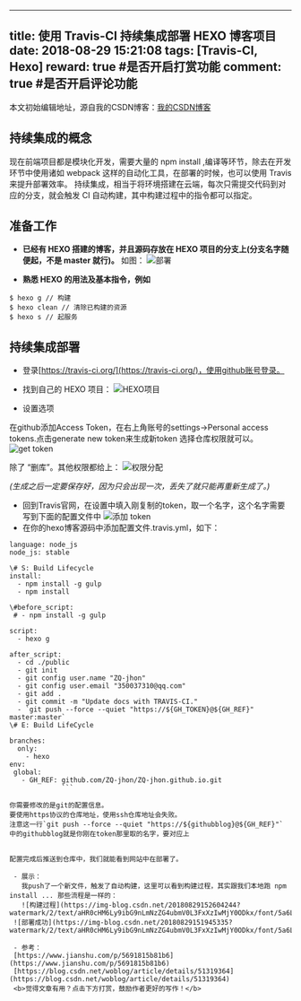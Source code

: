 
---
title: 使用 Travis-CI 持续集成部署 HEXO 博客项目
date: 2018-08-29 15:21:08
tags: [Travis-CI, Hexo]
reward: true #是否开启打赏功能
comment: true #是否开启评论功能
---

本文初始编辑地址，源自我的CSDN博客：[我的CSDN博客](https://blog.csdn.net/qq_20264891/article/details/82183614)

## 持续集成的概念 ##
现在前端项目都是模块化开发，需要大量的 npm install ,编译等环节，除去在开发环节中使用诸如 webpack 这样的自动化工具，在部署的时候，也可以使用 Travis 来提升部署效率。
持续集成，相当于将环境搭建在云端，每次只需提交代码到对应的分支，就会触发 CI 自动构建，其中构建过程中的指令都可以指定。

## 准备工作 ##

 - **已经有 HEXO 搭建的博客，并且源码存放在 HEXO 项目的分支上(分支名字随便起，不是 master 就行)。**
 如图：
   ![部署](https://img-blog.csdn.net/20180829150457739?watermark/2/text/aHR0cHM6Ly9ibG9nLmNzZG4ubmV0L3FxXzIwMjY0ODkx/font/5a6L5L2T/fontsize/400/fill/I0JBQkFCMA==/dissolve/70)
   
 - **熟悉 HEXO 的用法及基本指令，例如**

```
$ hexo g // 构建
$ hexo clean // 清除已构建的资源
$ hexo s // 起服务
```
## 持续集成部署 ##

 - 登录[https://travis-ci.org/](https://travis-ci.org/)，使用github账号登录。
   
 - 找到自己的 HEXO 项目：
   ![HEXO项目](https://img-blog.csdn.net/20180829150920443?watermark/2/text/aHR0cHM6Ly9ibG9nLmNzZG4ubmV0L3FxXzIwMjY0ODkx/font/5a6L5L2T/fontsize/400/fill/I0JBQkFCMA==/dissolve/70)
 - 设置选项

在github添加Access Token，在右上角账号的settings->Personal access tokens.点击generate new token来生成新token
选择仓库权限就可以。
![get token](https://img-blog.csdn.net/20180829151058290?watermark/2/text/aHR0cHM6Ly9ibG9nLmNzZG4ubmV0L3FxXzIwMjY0ODkx/font/5a6L5L2T/fontsize/400/fill/I0JBQkFCMA==/dissolve/70)

除了 “删库”。其他权限都给上：
![权限分配](https://img-blog.csdn.net/20180829151158858?watermark/2/text/aHR0cHM6Ly9ibG9nLmNzZG4ubmV0L3FxXzIwMjY0ODkx/font/5a6L5L2T/fontsize/400/fill/I0JBQkFCMA==/dissolve/70)

*(生成之后一定要保存好，因为只会出现一次，丢失了就只能再重新生成了。)*

 - 回到Travis官网，在设置中填入刚复制的token，取一个名字，这个名字需要写到下面的配置文件中
![添加 token](https://img-blog.csdn.net/20180829151351186?watermark/2/text/aHR0cHM6Ly9ibG9nLmNzZG4ubmV0L3FxXzIwMjY0ODkx/font/5a6L5L2T/fontsize/400/fill/I0JBQkFCMA==/dissolve/70)
 - 在你的hexo博客源码中添加配置文件.travis.yml，如下：
 

```
language: node_js
node_js: stable

\# S: Build Lifecycle
install:
  - npm install -g gulp
  - npm install

\#before_script:
 # - npm install -g gulp

script:
  - hexo g

after_script:
  - cd ./public
  - git init
  - git config user.name "ZQ-jhon"
  - git config user.email "350037310@qq.com"
  - git add .
  - git commit -m "Update docs with TRAVIS-CI."
  - `git push --force --quiet "https://${GH_TOKEN}@${GH_REF}" master:master`
\# E: Build LifeCycle

branches:
  only:
    - hexo
env:
 global:
   - GH_REF: github.com/ZQ-jhon/ZQ-jhon.github.io.git
             ```

你需要修改的是git的配置信息。
要使用https协议的仓库地址，使用ssh仓库地址会失败。
注意这一行`git push --force --quiet "https://${githubblog}@${GH_REF}"` 中的githubblog就是你刚在token那里取的名字，要对应上


配置完成后推送到仓库中，我们就能看到网站中在部署了。

 - 展示：
   我push了一个新文件，触发了自动构建，这里可以看到构建过程，其实跟我们本地跑 npm install ... 那些流程是一样的：
   ![构建过程](https://img-blog.csdn.net/20180829152604244?watermark/2/text/aHR0cHM6Ly9ibG9nLmNzZG4ubmV0L3FxXzIwMjY0ODkx/font/5a6L5L2T/fontsize/400/fill/I0JBQkFCMA==/dissolve/70)
 ![部署成功](https://img-blog.csdn.net/20180829151945335?watermark/2/text/aHR0cHM6Ly9ibG9nLmNzZG4ubmV0L3FxXzIwMjY0ODkx/font/5a6L5L2T/fontsize/400/fill/I0JBQkFCMA==/dissolve/70)
 
 - 参考：
 [https://www.jianshu.com/p/5691815b81b6](https://www.jianshu.com/p/5691815b81b6)
 [https://blog.csdn.net/woblog/article/details/51319364](https://blog.csdn.net/woblog/article/details/51319364)
 <b>觉得文章有用？点击下方打赏，鼓励作者更好的写作！</b>
